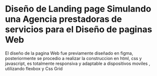 <h1>Diseño de Landing page Simulando una Agencia prestadoras de servicios para el Diseño de paginas Web</h1>

<p>El diseño de la pagina Web fue previamente diseñado en figma, posteriormente se procedio a realizar la construccion en html, css y javascript, es totalmente responsiva
y adaptable a dispositivos moviles , utilizando flexbox y Css Grid</p>
